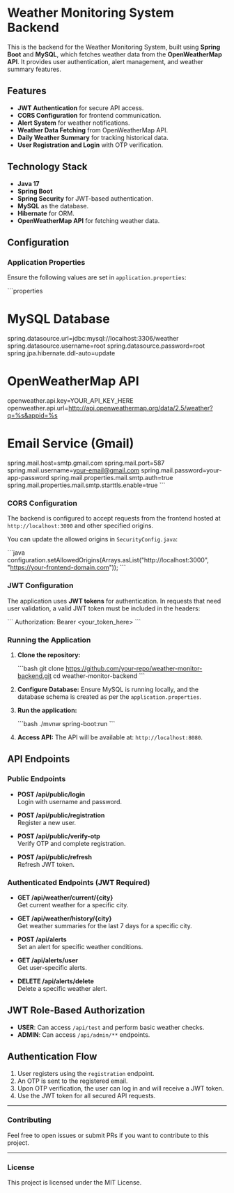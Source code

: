 
# Weather Monitoring System Backend

This is the backend for the Weather Monitoring System, built using **Spring Boot** and **MySQL**, which fetches weather data from the **OpenWeatherMap API**. It provides user authentication, alert management, and weather summary features.

## Features

- **JWT Authentication** for secure API access.
- **CORS Configuration** for frontend communication.
- **Alert System** for weather notifications.
- **Weather Data Fetching** from OpenWeatherMap API.
- **Daily Weather Summary** for tracking historical data.
- **User Registration and Login** with OTP verification.
  
## Technology Stack

- **Java 17**
- **Spring Boot**
- **Spring Security** for JWT-based authentication.
- **MySQL** as the database.
- **Hibernate** for ORM.
- **OpenWeatherMap API** for fetching weather data.

## Configuration

### Application Properties

Ensure the following values are set in `application.properties`:

\`\`\`properties
# MySQL Database
spring.datasource.url=jdbc:mysql://localhost:3306/weather
spring.datasource.username=root
spring.datasource.password=root
spring.jpa.hibernate.ddl-auto=update

# OpenWeatherMap API
openweather.api.key=YOUR_API_KEY_HERE
openweather.api.url=http://api.openweathermap.org/data/2.5/weather?q=%s&appid=%s

# Email Service (Gmail)
spring.mail.host=smtp.gmail.com
spring.mail.port=587
spring.mail.username=your-email@gmail.com
spring.mail.password=your-app-password
spring.mail.properties.mail.smtp.auth=true
spring.mail.properties.mail.smtp.starttls.enable=true
\`\`\`

### CORS Configuration

The backend is configured to accept requests from the frontend hosted at `http://localhost:3000` and other specified origins.

You can update the allowed origins in `SecurityConfig.java`:

\`\`\`java
configuration.setAllowedOrigins(Arrays.asList("http://localhost:3000", "https://your-frontend-domain.com"));
\`\`\`

### JWT Configuration

The application uses **JWT tokens** for authentication. In requests that need user validation, a valid JWT token must be included in the headers:

\`\`\`
Authorization: Bearer <your_token_here>
\`\`\`

### Running the Application

1. **Clone the repository:**

    \`\`\`bash
    git clone https://github.com/your-repo/weather-monitor-backend.git
    cd weather-monitor-backend
    \`\`\`

2. **Configure Database:**
   Ensure MySQL is running locally, and the database schema is created as per the `application.properties`.

3. **Run the application:**

    \`\`\`bash
    ./mvnw spring-boot:run
    \`\`\`

4. **Access API:**
   The API will be available at: `http://localhost:8080`.

## API Endpoints

### Public Endpoints

- **POST /api/public/login**  
  Login with username and password.

- **POST /api/public/registration**  
  Register a new user.

- **POST /api/public/verify-otp**  
  Verify OTP and complete registration.

- **POST /api/public/refresh**  
  Refresh JWT token.

### Authenticated Endpoints (JWT Required)

- **GET /api/weather/current/{city}**  
  Get current weather for a specific city.

- **GET /api/weather/history/{city}**  
  Get weather summaries for the last 7 days for a specific city.

- **POST /api/alerts**  
  Set an alert for specific weather conditions.

- **GET /api/alerts/user**  
  Get user-specific alerts.

- **DELETE /api/alerts/delete**  
  Delete a specific weather alert.

## JWT Role-Based Authorization

- **USER**: Can access `/api/test` and perform basic weather checks.
- **ADMIN**: Can access `/api/admin/**` endpoints.

## Authentication Flow

1. User registers using the `registration` endpoint.
2. An OTP is sent to the registered email.
3. Upon OTP verification, the user can log in and will receive a JWT token.
4. Use the JWT token for all secured API requests.

---

### Contributing

Feel free to open issues or submit PRs if you want to contribute to this project.

---

### License

This project is licensed under the MIT License.
